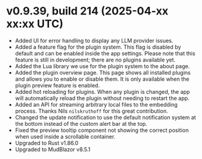 # v0.9.39, build 214 (2025-04-xx xx:xx UTC)
- Added UI for error handling to display any LLM provider issues.
- Added a feature flag for the plugin system. This flag is disabled by default and can be enabled inside the app settings. Please note that this feature is still in development; there are no plugins available yet.
- Added the Lua library we use for the plugin system to the about page.
- Added the plugin overview page. This page shows all installed plugins and allows you to enable or disable them. It is only available when the plugin preview feature is enabled.
- Added hot reloading for plugins. When any plugin is changed, the app will automatically reload the plugin without needing to restart the app.
- Added an API for streaming arbitrary local files to the embedding process. Thanks Nils `nilskruthoff` for this great contribution.
- Changed the update notification to use the default notification system at the bottom instead of the custom alert bar at the top.
- Fixed the preview tooltip component not showing the correct position when used inside a scrollable container.
- Upgraded to Rust v1.86.0
- Upgraded to MudBlazor v8.5.1